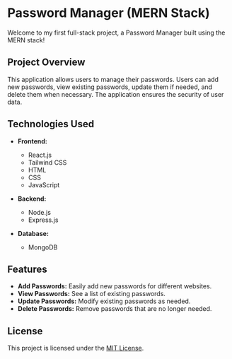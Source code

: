 # Password Manager (MERN Stack)

Welcome to my first full-stack project, a Password Manager built using the MERN stack!

## Project Overview

This application allows users to manage their passwords. Users can add new passwords, view existing passwords, update them if needed, and delete them when necessary. The application ensures the security of user data.

## Technologies Used

- **Frontend:**
  - React.js
  - Tailwind CSS
  - HTML
  - CSS
  - JavaScript

- **Backend:**
  - Node.js
  - Express.js

- **Database:**
  - MongoDB

## Features

- **Add Passwords:** Easily add new passwords for different websites.
- **View Passwords:** See a list of existing passwords.
- **Update Passwords:** Modify existing passwords as needed.
- **Delete Passwords:** Remove passwords that are no longer needed.

## License

This project is licensed under the [MIT License](LICENSE).

